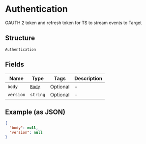 
# Authentication

OAUTH 2 token and refresh token for TS to stream events to Target

## Structure

`Authentication`

## Fields

| Name | Type | Tags | Description |
|  --- | --- | --- | --- |
| `body` | [`Body`](../../doc/models/body.md) | Optional | - |
| `version` | `string` | Optional | - |

## Example (as JSON)

```json
{
  "body": null,
  "version": null
}
```

